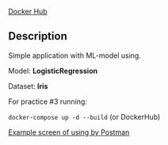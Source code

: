 [Docker Hub](https://hub.docker.com/repository/docker/kwazart/iris-demo/general)

## Description

Simple application with ML-model using. 

Model: **LogisticRegression**

Dataset: **Iris**

For practice #3 running:

```docker-compose up -d --build``` (or DockerHub)

[Example screen of using by Postman](predict.png)